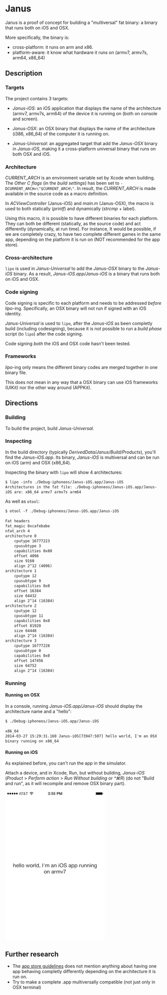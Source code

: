 # Janus

Janus is a proof of concept for building a "multiversal" fat binary: a binary that runs both on iOS and OSX.

More specifically, the binary is:

- cross-platform: it runs on arm and x86.
- platform-aware: it know what hardware it runs on (armv7, armv7s, arm64, x86_64)



## Description

### Targets 

The project contains 3 targets:

- *Janus-iOS*: an iOS application that displays the name of the architecture (armv7, armv7s, arm64) of the device it is running on (both on console and screen).

- *Janus-OSX*: an OSX binary that displays the name of the architecture (i386, x86_64) of the computer it is running on.

- *Janus-Universal*: an aggregated target that add the _Janus-OSX_ binary in _Janus-iOS_, making it a cross-platform universal binary that runs on both OSX and iOS.

### Architecture

_CURRENT_ARCH_ is an environment variable set by Xcode when building. The _Other C flags_ (in the _build settings_) has been set to `-DCURRENT_ARCH=\"$CURRENT_ARCH\"`. In result, the _CURRENT_ARCH_ is made available in the source code as a macro definition.

In _ACViewController_ (Janus-iOS) and _main.m_ (Janus-OSX), the macro is used to both statically (_printf_) and dynamically (_strcmp_ + label).

Using this macro, it is possible to have different binaries for each platform. They can both be different (statically, as the source code) and act differently (dynamically, at run time). For instance, It would be possible, if we are completely crazy, to have two complete different games in the same app, depending on the platform it is run on (NOT recommended for the app store).

### Cross-architecture

`lipo` is used in *Janus-Universal* to add the *Janus-OSX* binary to the *Janus-iOS* binary. As a result, _Janus-iOS.app/Janus-iOS_ is a binary that runs both on iOS and OSX.


### Code signing

Code signing is specific to each platform and needs to be addressed *before* _lipo_-ing. 
Specifically, an OSX binary will not run if signed with an iOS identity.

*Janus-Universal* is used to `lipo`, after the *Janus-iOS* as been completly build (including codesigning), because it is not possible to run a _build phase_ script (to `lipo`) after the code signing.

Code signing *both* the iOS and OSX code hasn't been tested.


### Frameworks

_lipo_-ing only means the different binary codes are merged together in one binary file.

This does not mean in any way that a OSX binary can use iOS frameworks (UIKit) nor the other way around (APPKit).


## Directions

### Building

To build the project, build *Janus-Universal*.


### Inspecting

In the build directory (typically _DerivedData/Janus/Build/Products_), you'll find the _Janus-iOS.app_. Its binary, _Janus-iOS_ is multiversal and can be run on iOS (arm) and OSX (x86_64).

Inspecting the binary with `lipo` will show 4 architectures:

	$ lipo -info ./Debug-iphoneos/Janus-iOS.app/Janus-iOS
	Architectures in the fat file: ./Debug-iphoneos/Janus-iOS.app/Janus-iOS are: x86_64 armv7 armv7s arm64

As well as `otool`:

	$ otool -f ./Debug-iphoneos/Janus-iOS.app/Janus-iOS
	
	Fat headers
	fat_magic 0xcafebabe
	nfat_arch 4
	architecture 0
    	cputype 16777223
	    cpusubtype 3
    	capabilities 0x80
	    offset 4096
    	size 9160
	    align 2^12 (4096)
	architecture 1
    	cputype 12
	    cpusubtype 9
    	capabilities 0x0
	    offset 16384
    	size 64432
	    align 2^14 (16384)
	architecture 2
    	cputype 12
	    cpusubtype 11
    	capabilities 0x0
	    offset 81920
    	size 64448
	    align 2^14 (16384)
	architecture 3
    	cputype 16777228
	    cpusubtype 0
    	capabilities 0x0
	    offset 147456
    	size 64752
	    align 2^14 (16384)



### Running

#### Running on OSX

In a console, running _Janus-iOS.app/Janus-iOS_ should display the architecture name and a "hello":

	$ ./Debug-iphoneos/Janus-iOS.app/Janus-iOS
	
	x86_64
	2014-03-27 15:29:31.160 Janus-iOS[73947:507] hello world, I'm an OSX binary running on x86_64


#### Running on iOS

As explained before, you can't run the app in the simulator.

Attach a device, and in Xcode, Run, but without building, *Janus-iOS* (_Product_ > _Perform action_ > _Run Without building_ or _^⌘R_) (do not "Build and run", as it will recompile and remove OSX binary part).

![screenshots](Screenshots/screenshot01.png)


## Further research


- The [app store guidelines](https://developer.apple.com/appstore/resources/approval/guidelines.html) does not mention anything about having one app behaving completly differently depending on the architecture it is run on.
- Try to make a complete .app multiversally compatible (not just only in OSX terminal)